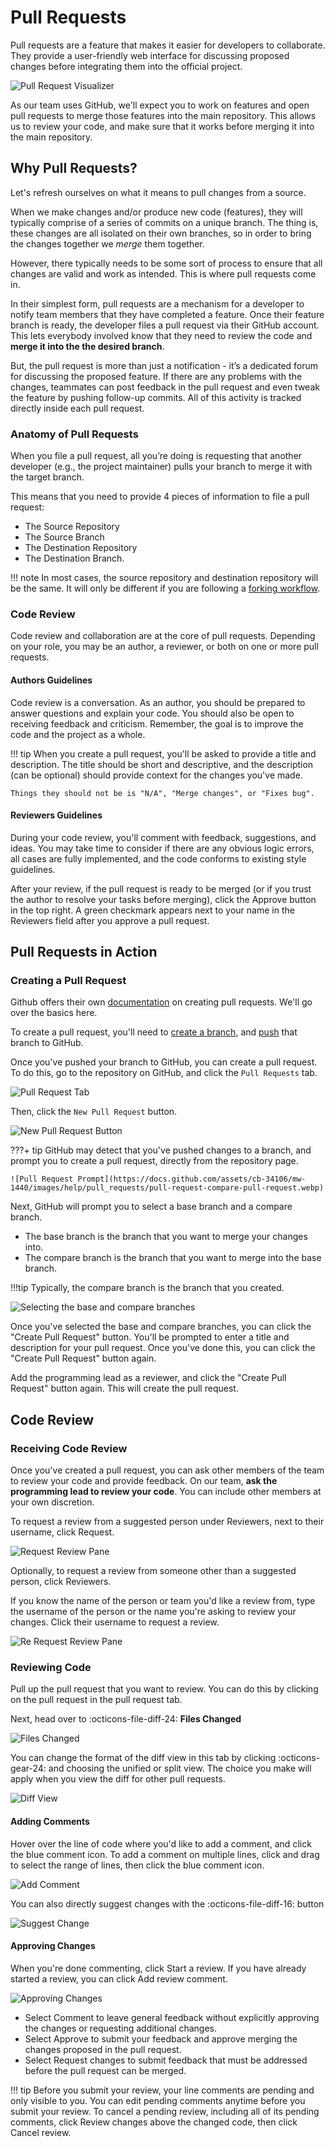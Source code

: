 # Pull Requests

Pull requests are a feature that makes it easier for developers to collaborate. They provide a user-friendly web interface for discussing proposed changes before integrating them into the official project.

![Pull Request Visualizer](https://cdn.discordapp.com/attachments/786053009964269591/1135689245856641107/02.svg)

As our team uses GitHub, we'll expect you to work on features and open pull requests to merge those features into the main repository. This allows us to review your code, and make sure that it works before merging it into the main repository.

## Why Pull Requests?

Let's refresh ourselves on what it means to pull changes from a source. 

When we make changes and/or produce new code (features), they will typically comprise of a series of commits on a unique branch.
The thing is, these changes are all isolated on their own branches, so in order to bring the changes together we *merge* them together.

However, there typically needs to be some sort of process to ensure that all changes are valid and work as intended. This is where pull requests come in.

In their simplest form, pull requests are a mechanism for a developer to notify team members that they have completed a feature. Once their feature branch is ready, the developer files a pull request via their GitHub account. This lets everybody involved know that they need to review the code and **merge it into the the desired branch**.

But, the pull request is more than just a notification - it’s a dedicated forum for discussing the proposed feature. If there are any problems with the changes, teammates can post feedback in the pull request and even tweak the feature by pushing follow-up commits. All of this activity is tracked directly inside each pull request.

### Anatomy of Pull Requests

When you file a pull request, all you’re doing is requesting that another developer (e.g., the project maintainer) pulls your branch to merge it with the target branch.

This means that you need to provide 4 pieces of information to file a pull request: 

- The Source Repository
- The Source Branch
- The Destination Repository
- The Destination Branch.

!!! note
    In most cases, the source repository and destination repository will be the same. It will only be different if you are following a [forking workflow](./git-dev-patterns.md#forking-workflow-optional).

### Code Review

Code review and collaboration are at the core of pull requests. Depending on your role, you may be an author, a reviewer, or both on one or more pull requests.

#### Authors Guidelines
Code review is a conversation. As an author, you should be prepared to answer questions and explain your code. You should also be open to receiving feedback and criticism. Remember, the goal is to improve the code and the project as a whole.

!!! tip
    When you create a pull request, you'll be asked to provide a title and description. The title should be short and descriptive, and the description (can be optional) should provide context for the changes you've made.

    Things they should not be is "N/A", "Merge changes", or "Fixes bug".

#### Reviewers Guidelines
During your code review, you'll comment with feedback, suggestions, and ideas. You may take time to consider if there are any obvious logic errors, all cases are fully implemented, and the code conforms to existing style guidelines.

After your review, if the pull request is ready to be merged (or if you trust the author to resolve your tasks before merging), click the Approve button in the top right. A green checkmark appears next to your name in the Reviewers field after you approve a pull request.

## Pull Requests in Action

### Creating a Pull Request

Github offers their own [documentation](https://docs.github.com/en/github/collaborating-with-issues-and-pull-requests/creating-a-pull-request) on creating pull requests. We'll go over the basics here.

To create a pull request, you'll need to [create a branch](./git-in-action-multiple.md#git-checkout), and [push](./git-in-action-multiple.md#git-push) that branch to GitHub.

Once you've pushed your branch to GitHub, you can create a pull request. To do this, go to the repository on GitHub, and click the `Pull Requests` tab. 

![Pull Request Tab](https://docs.github.com/assets/cb-52309/mw-1440/images/help/repository/repo-tabs-pull-requests.webp)

Then, click the `New Pull Request` button.

![New Pull Request Button](https://cdn.discordapp.com/attachments/786053009964269591/1135686451162517614/image.png)

???+ tip
    GitHub may detect that you've pushed changes to a branch, and prompt you to create a pull request, directly from the repository page.

    ![Pull Request Prompt](https://docs.github.com/assets/cb-34106/mw-1440/images/help/pull_requests/pull-request-compare-pull-request.webp)

Next, GitHub will prompt you to select a base branch and a compare branch. 

- The base branch is the branch that you want to merge your changes into. 
- The compare branch is the branch that you want to merge into the base branch. 
 
!!!tip
    Typically, the compare branch is the branch that you created.

![Selecting the base and compare branches](https://docs.github.com/assets/cb-87213/mw-1440/images/help/pull_requests/pull-request-review-edit-branch.webp)

Once you've selected the base and compare branches, you can click the "Create Pull Request" button. You'll be prompted to enter a title and description for your pull request. Once you've done this, you can click the "Create Pull Request" button again.

Add the programming lead as a reviewer, and click the "Create Pull Request" button again. This will create the pull request.

## Code Review

### Receiving Code Review

Once you've created a pull request, you can ask other members of the team to review your code and provide feedback. On our team, **ask the programming lead to review your code**. You can include other members at your own discretion.

To request a review from a suggested person under Reviewers, next to their username, click Request.

![Request Review Pane](https://docs.github.com/assets/cb-18313/mw-1440/images/help/pull_requests/request-suggested-review.webp)

Optionally, to request a review from someone other than a suggested person, click Reviewers.

If you know the name of the person or team you'd like a review from, type the username of the person or the name you're asking to review your changes. Click their username to request a review.

![Re Request Review Pane](https://docs.github.com/assets/cb-28785/mw-1440/images/help/pull_requests/request-re-review.webp)

### Reviewing Code

Pull up the pull request that you want to review. You can do this by clicking on the pull request in the pull request tab.

Next, head over to :octicons-file-diff-24: **Files Changed**

![Files Changed](https://docs.github.com/assets/cb-23571/mw-1440/images/help/pull_requests/pull-request-tabs-changed-files.webp)

You can change the format of the diff view in this tab by clicking :octicons-gear-24: and choosing the unified or split view. The choice you make will apply when you view the diff for other pull requests.

![Diff View](https://docs.github.com/assets/cb-186190/mw-1440/images/help/pull_requests/diff-settings-menu.webp)

#### Adding Comments

Hover over the line of code where you'd like to add a comment, and click the blue comment icon. To add a comment on multiple lines, click and drag to select the range of lines, then click the blue comment icon.

![Add Comment](https://docs.github.com/assets/cb-44254/mw-1440/images/help/commits/hover-comment-icon.webp)

You can also directly suggest changes with the :octicons-file-diff-16: button

![Suggest Change](https://docs.github.com/assets/cb-26290/mw-1440/images/help/pull_requests/suggestion-block.webp)

#### Approving Changes

When you're done commenting, click Start a review. If you have already started a review, you can click Add review comment.

![Approving Changes](https://docs.github.com/assets/cb-115068/mw-1440/images/help/pull_requests/review-changes-button.webp)

- Select Comment to leave general feedback without explicitly approving the changes or requesting additional changes.
- Select Approve to submit your feedback and approve merging the changes proposed in the pull request.
- Select Request changes to submit feedback that must be addressed before the pull request can be merged.

!!! tip
    Before you submit your review, your line comments are pending and only visible to you. You can edit pending comments anytime before you submit your review. To cancel a pending review, including all of its pending comments, click Review changes above the changed code, then click Cancel review.
